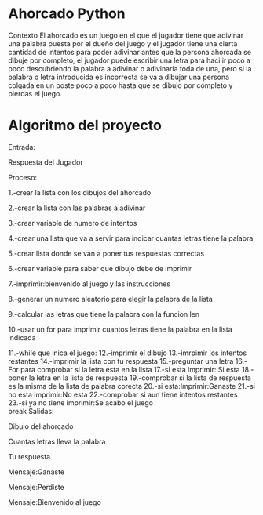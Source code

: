 # Ahorcado Python
Contexto
El ahorcado es un juego en el que el jugador tiene que adivinar una palabra puesta por el dueño del juego y el jugador tiene una 
cierta cantidad de intentos para poder adivinar antes que la persona ahorcada se dibuje por completo, el jugador puede escribir una letra
para haci ir poco a poco descubriendo la palabra a adivinar o adivinarla toda de una, pero si la palabra o letra introducida es incorrecta
se va a dibujar una persona colgada en un poste poco a poco hasta que se dibujo por completo y pierdas el juego.


# Algoritmo del proyecto

Entrada:

Respuesta del Jugador

Proceso:

1.-crear la lista con los dibujos del ahorcado

2.-crear la lista con las palabras a adivinar

3.-crear variable de numero de intentos

4.-crear una lista que va a servir para indicar cuantas letras tiene la palabra 

5.-crear lista donde se van a poner tus respuestas correctas

6.-crear variable para saber que dibujo debe de imprimir

7.-imprimir:bienvenido al juego y las instrucciones

8.-generar un numero aleatorio para elegir la palabra de la lista

9.-calcular las letras que tiene la palabra con la funcion len

10.-usar un for para imprimir cuantos letras tiene la palabra en la lista indicada

11.-while que inica el juego:
	12.-imprimir el dibujo
 	13.-imrpimir los intentos restantes
  	14.-imprimir la lista con tu respuesta
   	15.-preguntar una letra
    	16.-For para comprobar si la letra esta en la lista
     		17.-si esta imprimir: Si esta
       		18.-poner la letra en la lista de respuesta
	 	19.-comprobar si la lista de respuesta es la misma de la lista de palabra corecta
   			20.-si esta:Imprimir:Ganaste
      		21.-si no esta imprimir:No esta
		22.-comprobar si aun tiene intentos restantes	
  			23.-si ya no tiene imprimir:Se acabo el juego	
     			break
Salidas:

Dibujo del ahorcado

Cuantas letras lleva la palabra

Tu respuesta

Mensaje:Ganaste

Mensaje:Perdiste

Mensaje:Bienvenido al juego
	
	


